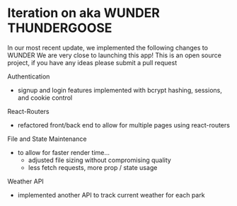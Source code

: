 # Iteration on  aka WUNDER THUNDERGOOSE 

In our most recent update, we implemented the following changes to WUNDER
We are very close to launching this app!
This is an open source project, if you have any ideas please submit a pull request

Authentication
  - signup and login features implemented with bcrypt hashing, sessions, and cookie control 

React-Routers
  - refactored front/back end to allow for multiple pages using react-routers

File and State Maintenance
  - to allow for faster render time...
    - adjusted file sizing without compromising quality
    - less fetch requests, more prop / state usage

Weather API
  - implemented another API to track current weather for each park
